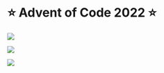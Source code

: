 # ⭐️ Advent of Code 2022 ⭐️

![](https://img.shields.io/badge/day%20📅-1-blue)
  
![](https://img.shields.io/badge/stars%20⭐-2-yellow)
  
![](https://img.shields.io/badge/days%20completed-1-red)
